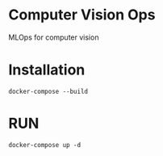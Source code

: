 # Computer Vision Ops
MLOps for computer vision


# Installation

```
docker-compose --build
```

# RUN

```
docker-compose up -d
```

